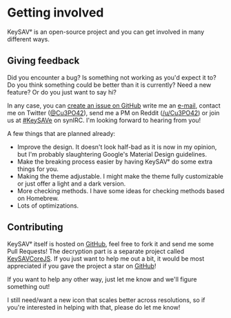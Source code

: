 # Getting involved

KeySAVᵉ is an open-source project and you can get involved in many different ways.

## Giving feedback

Did you encounter a bug? Is something not working as you'd expect it to? Do you think something could be better than it is currently? Need a new feature? Or do you just want to say hi?

In any case, you can [create an issue on GitHub](https://github.com/Cu3PO42/KeySAVe/issues/new) write me an [e-mail](mailto:cu3po42@gmail.com), contact me on Twitter ([@Cu3PO42](https://twitter.com/Cu3PO42)), send me a PM on Reddit ([/u/Cu3PO42](https://reddit.com/u/Cu3PO42)) or join us at [#KeySAVe](irc://irc.synirc.net:6667/#KeySAVe) on synIRC. I'm looking forward to hearing from you!

A few things that are planned already:

* Improve the design. It doesn't look half-bad as it is now in my opinion, but I'm probably slaughtering Google's Material Design guidelines.
* Make the breaking process easier by having KeySAVᵉ do some extra things for you.
* Making the theme adjustable. I might make the theme fully customizable or just offer a light and a dark version.
* More checking methods. I have some ideas for checking methods based on Homebrew.
* Lots of optimizations.

## Contributing

KeySAVᵉ itself is hosted on [GitHub](https://github.com/Cu3PO42/KeySAVe), feel free to fork it and send me some Pull Requests! The decryption part is a separate project called [KeySAVCoreJS](https://github.com/Cu3PO42/KeySAVCoreJS). If you just want to help me out a bit, it would be most appreciated if you gave the project a star on [GitHub](https://github.com/Cu3PO42/KeySAVe)!

If you want to help any other way, just let me know and we'll figure something out!

I still need/want a new icon that scales better across resolutions, so if you're interested in helping with that, please do let me know!
